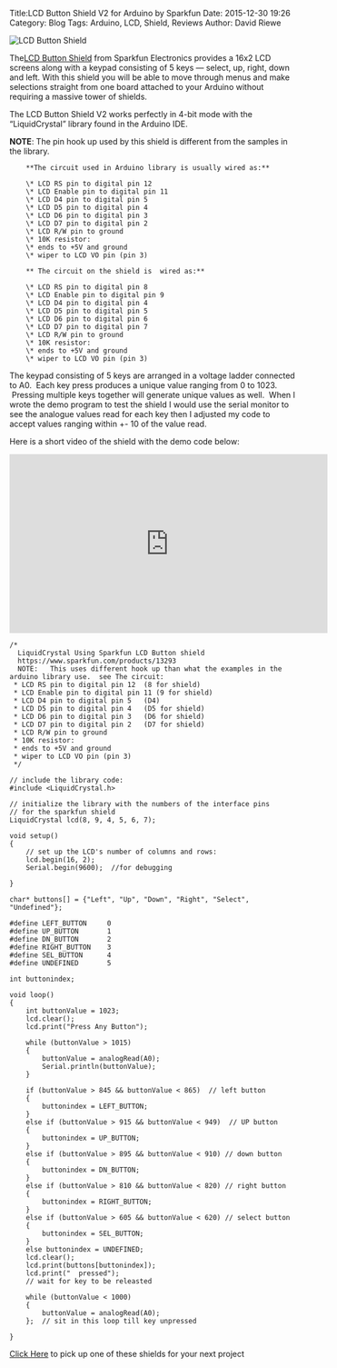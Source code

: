 Title:LCD Button Shield V2 for Arduino by Sparkfun
Date: 2015-12-30 19:26
Category: Blog
Tags: Arduino, LCD, Shield, Reviews
Author: David Riewe

![LCD Button Shield](/images/lcdbuttonshield.jpg)

The[LCD Button Shield](https://www.amazon.com/gp/product/B007MYZF9S/ref=as_li_tl?ie=UTF8&camp=1789&creative=9325&creativeASIN=B007MYZF9S&linkCode=as2&tag=teammilleniumonl&linkId=a1cffd7a8f64301ed9d7f269cfb2c2ce) from Sparkfun Electronics provides a 16x2 LCD screens along with a keypad consisting of 5 keys — select, up, right, down and left. With this shield you will be able to move through menus and make selections straight from one board attached to your Arduino without requiring a massive tower of shields.

The LCD Button Shield V2 works perfectly in 4-bit mode with the “LiquidCrystal” library found in the Arduino IDE.

**NOTE**: The pin hook up used by this shield is different from the samples in the library.  
```
    **The circuit used in Arduino library is usually wired as:**

    \* LCD RS pin to digital pin 12
    \* LCD Enable pin to digital pin 11
    \* LCD D4 pin to digital pin 5
    \* LCD D5 pin to digital pin 4
    \* LCD D6 pin to digital pin 3
    \* LCD D7 pin to digital pin 2
    \* LCD R/W pin to ground
    \* 10K resistor:
    \* ends to +5V and ground
    \* wiper to LCD VO pin (pin 3)

    ** The circuit on the shield is  wired as:**

    \* LCD RS pin to digital pin 8
    \* LCD Enable pin to digital pin 9
    \* LCD D4 pin to digital pin 4
    \* LCD D5 pin to digital pin 5
    \* LCD D6 pin to digital pin 6
    \* LCD D7 pin to digital pin 7
    \* LCD R/W pin to ground
    \* 10K resistor:
    \* ends to +5V and ground
    \* wiper to LCD VO pin (pin 3)

```
The keypad consisting of 5 keys are arranged in a voltage ladder connected to A0.  Each key press produces a unique value ranging from 0 to 1023.  Pressing multiple keys together will generate unique values as well.  When I wrote the demo program to test the shield I would use the serial monitor to see the analogue values read for each key then I adjusted my code to accept values ranging within +- 10 of the value read.

Here is a short video of the shield with the demo code below:
<iframe width="560" height="315" src="https://www.youtube.com/embed/V9ZQLmJlZTw" frameborder="0" allowfullscreen></iframe>

```
/*
  LiquidCrystal Using Sparkfun LCD Button shield
  https://www.sparkfun.com/products/13293
  NOTE:   This uses different hook up than what the examples in the arduino library use.  see The circuit:
 * LCD RS pin to digital pin 12  (8 for shield)
 * LCD Enable pin to digital pin 11 (9 for shield)
 * LCD D4 pin to digital pin 5   (D4)
 * LCD D5 pin to digital pin 4   (D5 for shield)
 * LCD D6 pin to digital pin 3   (D6 for shield)
 * LCD D7 pin to digital pin 2   (D7 for shield)
 * LCD R/W pin to ground
 * 10K resistor:
 * ends to +5V and ground
 * wiper to LCD VO pin (pin 3)
 */

// include the library code:
#include <LiquidCrystal.h>

// initialize the library with the numbers of the interface pins
// for the sparkfun shield
LiquidCrystal lcd(8, 9, 4, 5, 6, 7);

void setup()
{
	// set up the LCD's number of columns and rows:
	lcd.begin(16, 2);
	Serial.begin(9600);  //for debugging

}

char* buttons[] = {"Left", "Up", "Down", "Right", "Select", "Undefined"};

#define LEFT_BUTTON 	0
#define UP_BUTTON 		1
#define DN_BUTTON 		2
#define RIGHT_BUTTON 	3
#define SEL_BUTTON	 	4
#define UNDEFINED 		5

int buttonindex;

void loop()
{
	int buttonValue = 1023;
	lcd.clear();
	lcd.print("Press Any Button");
	
	while (buttonValue > 1015) 
	{
		buttonValue = analogRead(A0);
	    Serial.println(buttonValue);
	}
	
 	if (buttonValue > 845 && buttonValue < 865)  // left button
	{
		buttonindex = LEFT_BUTTON;
	}
	else if (buttonValue > 915 && buttonValue < 949)  // UP button
	{
		buttonindex = UP_BUTTON;
	}
	else if (buttonValue > 895 && buttonValue < 910) // down button
	{
		buttonindex = DN_BUTTON;
	}
	else if (buttonValue > 810 && buttonValue < 820) // right button
	{
		buttonindex = RIGHT_BUTTON;
	}
	else if (buttonValue > 605 && buttonValue < 620) // select button
	{
		buttonindex = SEL_BUTTON;
	}
	else buttonindex = UNDEFINED;
	lcd.clear();
	lcd.print(buttons[buttonindex]);
	lcd.print("  pressed");
	// wait for key to be releasted

	while (buttonValue < 1000) 
	{
		buttonValue = analogRead(A0);
	};  // sit in this loop till key unpressed
	
}
```

[Click Here](https://www.amazon.com/gp/product/B007MYZF9S/ref=as_li_tl?ie=UTF8&camp=1789&creative=9325&creativeASIN=B007MYZF9S&linkCode=as2&tag=teammilleniumonl&linkId=a1cffd7a8f64301ed9d7f269cfb2c2ce) to pick up one of these shields for your next project

